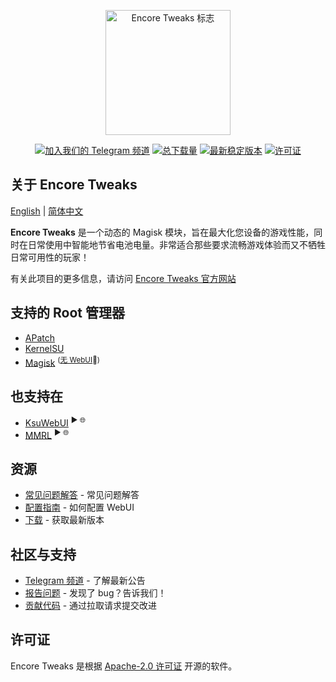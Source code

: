 <p align="center"><a href="https://encore.rem01gaming.dev" target="_blank"><img src="https://encore.rem01gaming.dev/logo.webp" width="200" alt="Encore Tweaks 标志"></a></p>

<p align="center">
<a href="https://t.me/rem01schannel"><img src="https://img.shields.io/badge/Follow-Telegram-white.svg?style=for-the-badge&logo=telegram&logoColor=white&labelColor=222" alt="加入我们的 Telegram 频道"></a>
<a href="https://encore.rem01gaming.dev/download"><img src="https://img.shields.io/github/downloads/rem01gaming/encore/total?style=for-the-badge&logoColor=white&labelColor=222" alt="总下载量"></a>
<a href="https://github.com/Rem01Gaming/encore/releases"><img src="https://img.shields.io/github/v/release/rem01gaming/encore?label=Release&style=for-the-badge&logo=github&logoColor=white&labelColor=222" alt="最新稳定版本"></a>
<a href="https://encore.rem01gaming.dev"><img src="https://img.shields.io/badge/Apache-white?style=for-the-badge&logo=andela&logoColor=white&label=License&labelColor=222" alt="许可证"></a>
</p>

## 关于 Encore Tweaks
[English](/README.md) | [简体中文](/docs/README_zh-CN.md)

**Encore Tweaks** 是一个动态的 Magisk 模块，旨在最大化您设备的游戏性能，同时在日常使用中智能地节省电池电量。非常适合那些要求流畅游戏体验而又不牺牲日常可用性的玩家！

有关此项目的更多信息，请访问 [Encore Tweaks 官方网站](https://encore.rem01gaming.dev/)

## 支持的 Root 管理器
- [APatch](https://github.com/bmax121/APatch)
- [KernelSU](https://github.com/tiann/KernelSU)
- [Magisk](https://github.com/topjohnwu/Magisk)  <sup>([无 WebUI](https://github.com/topjohnwu/Magisk/issues/8609#event-15568590949)👀)</sup>

## 也支持在
- [KsuWebUI](https://github.com/5ec1cff/KsuWebUIStandalone)   <sup>▶ 🌐</sup>
- [MMRL](https://github.com/DerGoogler/MMRL)   <sup>▶ 🌐</sup>

## 资源
- [常见问题解答](https://encore.rem01gaming.dev/guide/faq.html) - 常见问题解答
- [配置指南](https://encore.rem01gaming.dev/guide/webui-and-configuration.html) - 如何配置 WebUI
- [下载](https://encore.rem01gaming.dev/download) - 获取最新版本

## 社区与支持
- [Telegram 频道](https://t.me/rem01schannel) - 了解最新公告
- [报告问题](https://github.com/rem01gaming/encore/issues) - 发现了 bug？告诉我们！
- [贡献代码](https://github.com/rem01gaming/encore/pulls) - 通过拉取请求提交改进

## 许可证
Encore Tweaks 是根据 [Apache-2.0 许可证](https://www.apache.org/licenses/LICENSE-2.0) 开源的软件。
